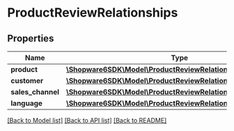 # ProductReviewRelationships

## Properties
Name | Type | Description | Notes
------------ | ------------- | ------------- | -------------
**product** | [**\Shopware6SDK\Model\ProductReviewRelationshipsProduct**](ProductReviewRelationshipsProduct.md) |  | [optional] 
**customer** | [**\Shopware6SDK\Model\ProductReviewRelationshipsCustomer**](ProductReviewRelationshipsCustomer.md) |  | [optional] 
**sales_channel** | [**\Shopware6SDK\Model\ProductReviewRelationshipsSalesChannel**](ProductReviewRelationshipsSalesChannel.md) |  | [optional] 
**language** | [**\Shopware6SDK\Model\ProductReviewRelationshipsLanguage**](ProductReviewRelationshipsLanguage.md) |  | [optional] 

[[Back to Model list]](../../README.md#documentation-for-models) [[Back to API list]](../../README.md#documentation-for-api-endpoints) [[Back to README]](../../README.md)


